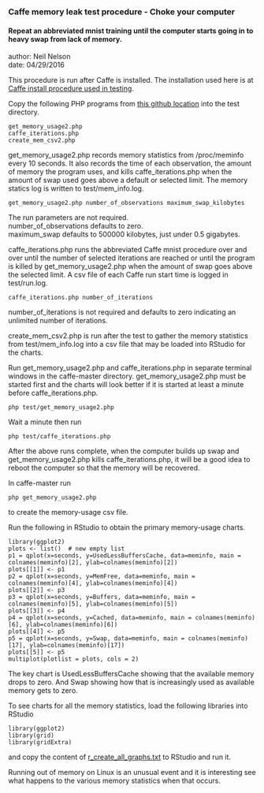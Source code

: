   
### Caffe memory leak test procedure - Choke your computer

#### Repeat an abbreviated mnist training until the computer starts going in to heavy swap from lack of memory. 
  
author: Neil Nelson  
date: 04/29/2016  

This procedure is run after Caffe is installed. The installation used here is at [Caffe install procedure used in testing](https://github.com/neilnelson/caffe_memory_test/blob/master/caffe_install.md).

Copy the following PHP programs from [this github location](https://github.com/neilnelson/caffe_memory_test) into the test directory.
```
get_memory_usage2.php
caffe_iterations.php
create_mem_csv2.php
```

get_memory_usage2.php records memory statistics from /proc/meminfo every 10 seconds. It also records the time of each observation, the amount of memory the program uses, and kills caffe_iterations.php when the amount of swap used goes above a default or selected limit. The memory statics log is written to test/mem_info.log.
```
get_memory_usage2.php number_of_observations maximum_swap_kilobytes
```
The run parameters are not required.  
number_of_observations defaults to zero.  
maximum_swap defaults to 500000 kilobytes, just under 0.5 gigabytes.

caffe_iterations.php runs the abbreviated Caffe mnist procedure over and over until the number of selected iterations are reached or until the program is killed by get_memory_usage2.php when the amount of swap goes above the selected limit. A csv file of each Caffe run start time is logged in test/run.log.
```
caffe_iterations.php number_of_iterations
```
number_of_iterations is not required and defaults to zero indicating an unlimited number of iterations.

create_mem_csv2.php is run after the test to gather the memory statistics from test/mem_info.log into a csv file that may be loaded into RStudio for the charts.

Run get_memory_usage2.php and caffe_iterations.php in separate terminal windows in the caffe-master directory\. get_memory_usage2.php must be started first and the charts will look better if it is started at least a minute before caffe_iterations.php.  
```
php test/get_memory_usage2.php  
```
Wait a minute then run
```
php test/caffe_iterations.php  
```
After the above runs complete, when the computer builds up swap and get_memory_usage2.php kills caffe_iterations.php, it will be a good idea to reboot the computer so that the memory will be recovered.

In caffe-master run
```
php get_memory_usage2.php
```
to create the memory-usage csv file.

Run the following in RStudio to obtain the primary memory-usage charts.
```
library(ggplot2)
plots <- list()  # new empty list
p1 = qplot(x=seconds, y=UsedLessBuffersCache, data=meminfo, main = colnames(meminfo)[2], ylab=colnames(meminfo)[2])
plots[[1]] <- p1 
p2 = qplot(x=seconds, y=MemFree, data=meminfo, main = colnames(meminfo)[4], ylab=colnames(meminfo)[4])
plots[[2]] <- p3 
p3 = qplot(x=seconds, y=Buffers, data=meminfo, main = colnames(meminfo)[5], ylab=colnames(meminfo)[5])
plots[[3]] <- p4 
p4 = qplot(x=seconds, y=Cached, data=meminfo, main = colnames(meminfo)[6], ylab=colnames(meminfo)[6])
plots[[4]] <- p5 
p5 = qplot(x=seconds, y=Swap, data=meminfo, main = colnames(meminfo)[17], ylab=colnames(meminfo)[17])
plots[[5]] <- p5
multiplot(plotlist = plots, cols = 2)
```
The key chart is UsedLessBuffersCache showing that the available memory drops to zero. And Swap showing how that is increasingly used as available memory gets to zero.

To see charts for all the memory statistics, load the following libraries into RStudio
```
library(ggplot2)
library(grid)
library(gridExtra)
```
and copy the content of [r_create_all_graphs.txt](https://github.com/neilnelson/caffe_memory_test/blob/master/r_create_all_graphs.txt) to RStudio and run it.

Running out of memory on Linux is an unusual event and it is interesting see what happens to the various memory statistics when that occurs.

